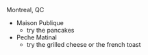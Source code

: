 Montreal, QC

- Maison Publique
	- try the pancakes
- Peche Matinal
	- try the grilled cheese or the french toast